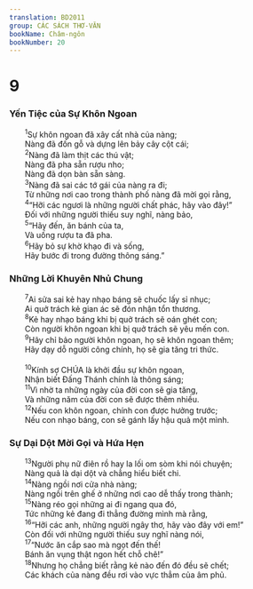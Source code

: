 ```yaml
---
translation: BD2011
group: CÁC SÁCH THƠ-VĂN
bookName: Châm-ngôn 
bookNumber: 20
---
```


<div class="title"><h1>9</h1><h3>Yến Tiệc của Sự Khôn Ngoan</h3></div>
<span class="verse ch_9_1">  <sup>1</sup>Sự khôn ngoan đã xây cất nhà của nàng;<br/>  Nàng đã đốn gỗ và dựng lên bảy cây cột cái;<br/></span>
<span class="verse ch_9_2">  <sup>2</sup>Nàng đã làm thịt các thú vật;<br/>  Nàng đã pha sẵn rượu nho;<br/>  Nàng đã dọn bàn sẵn sàng.<br/></span>
<span class="verse ch_9_3">  <sup>3</sup>Nàng đã sai các tớ gái của nàng ra đi;<br/>  Từ những nơi cao trong thành phố nàng đã mời gọi rằng,<br/></span>
<span class="verse ch_9_4">  <sup>4</sup>“Hỡi các ngươi là những người chất phác, hãy vào đây!”<br/>  Ðối với những người thiếu suy nghĩ, nàng bảo,<br/></span>
<span class="verse ch_9_5">  <sup>5</sup>“Hãy đến, ăn bánh của ta,<br/>  Và uống rượu ta đã pha.<br/></span>
<span class="verse ch_9_6">  <sup>6</sup>Hãy bỏ sự khờ khạo đi và sống,<br/>  Hãy bước đi trong đường thông sáng.”<br/></span>
<div class="title"><h3>Những Lời Khuyên Nhủ Chung</h3></div>
<span class="verse ch_9_7">  <sup>7</sup>Ai sửa sai kẻ hay nhạo báng sẽ chuốc lấy sỉ nhục;<br/>  Ai quở trách kẻ gian ác sẽ đón nhận tổn thương.<br/></span>
<span class="verse ch_9_8">  <sup>8</sup>Kẻ hay nhạo báng khi bị quở trách sẽ oán ghét con;<br/>  Còn người khôn ngoan khi bị quở trách sẽ yêu mến con.<br/></span>
<span class="verse ch_9_9">  <sup>9</sup>Hãy chỉ bảo người khôn ngoan, họ sẽ khôn ngoan thêm;<br/>  Hãy dạy dỗ người công chính, họ sẽ gia tăng tri thức.<br/><br/></span>
<span class="verse ch_9_10">  <sup>10</sup>Kính sợ CHÚA là khởi đầu sự khôn ngoan,<br/>  Nhận biết Ðấng Thánh chính là thông sáng;<br/></span>
<span class="verse ch_9_11">  <sup>11</sup>Vì nhờ ta những ngày của đời con sẽ gia tăng,<br/>  Và những năm của đời con sẽ được thêm nhiều.<br/></span>
<span class="verse ch_9_12">  <sup>12</sup>Nếu con khôn ngoan, chính con được hưởng trước;<br/>  Nếu con nhạo báng, con sẽ gánh lấy hậu quả một mình.<br/></span>
<div class="title"><h3>Sự Dại Dột Mời Gọi và Hứa Hẹn</h3></div>
<span class="verse ch_9_13">  <sup>13</sup>Người phụ nữ điên rồ hay la lối om sòm khi nói chuyện;<br/>  Nàng quả là dại dột và chẳng hiểu biết chi.<br/></span>
<span class="verse ch_9_14">  <sup>14</sup>Nàng ngồi nơi cửa nhà nàng;<br/>  Nàng ngồi trên ghế ở những nơi cao dễ thấy trong thành;<br/></span>
<span class="verse ch_9_15">  <sup>15</sup>Nàng réo gọi những ai đi ngang qua đó,<br/>  Tức những kẻ đang đi thẳng đường mình mà rằng,<br/></span>
<span class="verse ch_9_16">  <sup>16</sup>“Hỡi các anh, những người ngây thơ, hãy vào đây với em!”<br/>  Còn đối với những người thiếu suy nghĩ nàng nói,<br/></span>
<span class="verse ch_9_17">  <sup>17</sup>“Nước ăn cắp sao mà ngọt đến thế!<br/>  Bánh ăn vụng thật ngon hết chỗ chê!”<br/></span>
<span class="verse ch_9_18">  <sup>18</sup>Nhưng họ chẳng biết rằng kẻ nào đến đó đều sẽ chết;<br/>  Các khách của nàng đều rơi vào vực thẳm của âm phủ.<br/></span>
